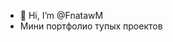 - 👋 Hi, I’m @FnatawM
- Мини портфолио тупых проектов

<!---
FnatawM/FnatawM is a ✨ special ✨ repository because its `README.md` (this file) appears on your GitHub profile.
You can click the Preview link to take a look at your changes.
--->
